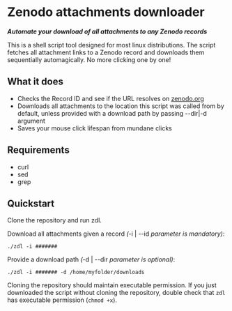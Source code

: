 # Zenodo attachments downloader
__*Automate your download of all attachments to any Zenodo records*__

This is a shell script tool designed for most linux distributions.
The script fetches all attachment links to a Zenodo record and downloads them sequentially automagically. No more clicking one by one!

## What it does

* Checks the Record ID and see if the URL resolves on [zenodo.org](https://zenodo.org)
* Downloads all attachments to the location this script was called from by default, unless provided with a download path by passing --dir|-d argument 
* Saves your mouse click lifespan from mundane clicks

## Requirements

* curl
* sed
* grep

## Quickstart

Clone the repository and run zdl.

Download all attachments given a record _(_-i | --id _parameter is mandatory)_:

`./zdl -i #######`

Provide a download path _(_-d | --dir _parameter is optional)_:

`./zdl -i ####### -d /home/myfolder/downloads`


Cloning the repository should maintain executable permission.
If you just downloaded the script without cloning the repository, double check that `zdl` has executable permission (`chmod +x`).
